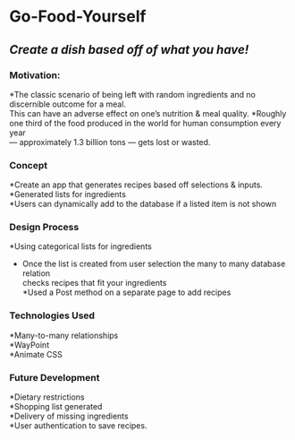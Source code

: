 # Go-Food-Yourself<br> 
## *Create a dish based off of what you have!*
### Motivation:
*The classic scenario of  being left with random ingredients and no discernible outcome for a meal.<br>This can have an adverse effect on one’s nutrition & meal quality.
*Roughly one third of the food produced in the world for human consumption every year <br>— approximately 1.3 billion tons — gets lost or wasted.<br>
### Concept
*Create an app that generates recipes based off selections & inputs.<br>
*Generated lists for ingredients<br>
*Users can dynamically add to the database if a listed item is not shown<br>
### Design Process<br>
*Using categorical lists for ingredients<br>
* Once the list is created from user selection the many to many database relation <br> checks recipes that fit your ingredients<br>
*Used a Post method on a separate page to add recipes<br>

### Technologies Used<br>
  *Many-to-many relationships<br>
  *WayPoint<br>
  *Animate CSS<br>
### Future Development<br>
  *Dietary restrictions<br>
  *Shopping list generated<br>
  *Delivery of missing ingredients<br>
  *User authentication to save recipes.<br>



                              


